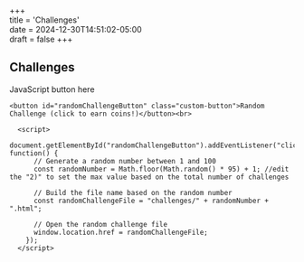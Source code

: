 +++  
title = 'Challenges'  
date = 2024-12-30T14:51:02-05:00  
draft = false
+++

## Challenges

JavaScript button here

```
<button id="randomChallengeButton" class="custom-button">Random Challenge (click to earn coins!)</button><br>

  <script>
    document.getElementById("randomChallengeButton").addEventListener("click", function() {
      // Generate a random number between 1 and 100
      const randomNumber = Math.floor(Math.random() * 95) + 1; //edit the "2)" to set the max value based on the total number of challenges

      // Build the file name based on the random number
      const randomChallengeFile = "challenges/" + randomNumber + ".html";

      // Open the random challenge file
      window.location.href = randomChallengeFile;
    });
  </script>
```